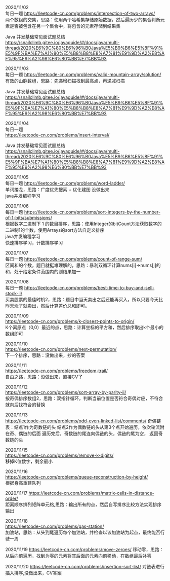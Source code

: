 2020/11/02  
每日一题
https://leetcode-cn.com/problems/intersection-of-two-arrays/  
两个数组的交集，思路：使用两个哈希集存储原始数据，然后遍历少的集合判断元素是否被包含在另一个集合中，将包含的元素存储到结果集

Java 并发基础常见面试题总结  
https://snailclimb.gitee.io/javaguide/#/docs/java/multi-thread/2020%E6%9C%80%E6%96%B0Java%E5%B9%B6%E5%8F%91%E5%9F%BA%E7%A1%80%E5%B8%B8%E8%A7%81%E9%9D%A2%E8%AF%95%E9%A2%98%E6%80%BB%E7%BB%93

2020/11/03  
每日一题
https://leetcode-cn.com/problems/valid-mountain-array/solution/  
有效的山脉数组，思路：先递增扫描找到最高点，再递减扫描

Java 并发基础常见面试题总结  
https://snailclimb.gitee.io/javaguide/#/docs/java/multi-thread/2020%E6%9C%80%E6%96%B0Java%E5%B9%B6%E5%8F%91%E5%9F%BA%E7%A1%80%E5%B8%B8%E8%A7%81%E9%9D%A2%E8%AF%95%E9%A2%98%E6%80%BB%E7%BB%93

2020/11/04  
每日一题  
https://leetcode-cn.com/problems/insert-interval/

Java 并发基础常见面试题总结  
https://snailclimb.gitee.io/javaguide/#/docs/java/multi-thread/2020%E6%9C%80%E6%96%B0Java%E5%B9%B6%E5%8F%91%E5%9F%BA%E7%A1%80%E5%B8%B8%E8%A7%81%E9%9D%A2%E8%AF%95%E9%A2%98%E6%80%BB%E7%BB%93

2020/11/05  
每日一题
https://leetcode-cn.com/problems/word-ladder/  
单词接龙，思路：广度优先搜索 + 优化建图  没做出来  
java并发编程学习

2020/11/06  
每日一题
https://leetcode-cn.com/problems/sort-integers-by-the-number-of-1-bits/submissions/  
根据数字二进制下 1 的数目排序，思路：使用Integer的bitCount方法获取数字的二进制1的个数，使用Arrays的sort方法自定义排序  
java并发编程学习  
快速排序学习，计数排序学习  

2020/11/07  
每日一题
https://leetcode-cn.com/problems/count-of-range-sum/  
区间和的个数，题目就挺难理解的，思路：暴利双循环计算nums[i]->nums[j]的和，处于给定条件范围内的则结果加一

2020/11/08  
每日一题
https://leetcode-cn.com/problems/best-time-to-buy-and-sell-stock-ii/  
买卖股票的最佳时机2，思路：题目中当天卖出之后还能再买入，所以只要今天比昨天涨了就卖出，然后计算差价总和即可。

2020/11/09  
https://leetcode-cn.com/problems/k-closest-points-to-origin/  
K个离原点（0,0）最近的点，思路：计算坐标的平方和，然后排序取出k个最小的数组即可

2020/11/10   
https://leetcode-cn.com/problems/next-permutation/  
下一个排序，思路：没做出来，抄的答案  

2020/11/11  
https://leetcode-cn.com/problems/freedom-trail/  
自由之路，思路：没做出来，直接CV了  

2020/11/12  
https://leetcode-cn.com/problems/sort-array-by-parity-ii/  
按奇偶排序数组2，思路：双指针循环，判断当前位置是否符合奇偶对应，不符合就向后找符合的替换

2020/11/13  
https://leetcode-cn.com/problems/odd-even-linked-list/comments/
奇偶链表：结点1作为奇数链的头 结点2作为偶数链的头从第3个点开始遍历，依次轮流附在奇、偶链的后面
遍历完后，奇数链的尾连向偶链的头，偶链的尾为空， 返回奇数链的头

2020/11/15  
https://leetcode-cn.com/problems/remove-k-digits/  
移掉K位数字，剩余最小

2020/11/16  
https://leetcode-cn.com/problems/queue-reconstruction-by-height/  
根据身高重建队列  

2020/11/17
https://leetcode-cn.com/problems/matrix-cells-in-distance-order/  
距离顺序排列矩阵单元格,思路：输出所有的点，然后自写排序比较方法实现排序输出  

2020/11/18  
https://leetcode-cn.com/problems/gas-station/  
加油站，思路：从头到尾遍历每个加油站，并检查以该加油站为起点，最终能否行驶一周  
  
2020/11/19
https://leetcode-cn.com/problems/move-zeroes/
移动零，思路：从后向前遍历，找到为零的元素将其后面的元素向前移动，在数组最后补零

2020/11/20
https://leetcode-cn.com/problems/insertion-sort-list/
对链表进行插入排序,没做出来，CV答案






 

